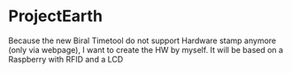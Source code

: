 # ProjectEarth
Because the new Biral Timetool do not support Hardware stamp anymore (only via webpage), I want to create the HW by myself. It will be based on a Raspberry with RFID and a LCD
